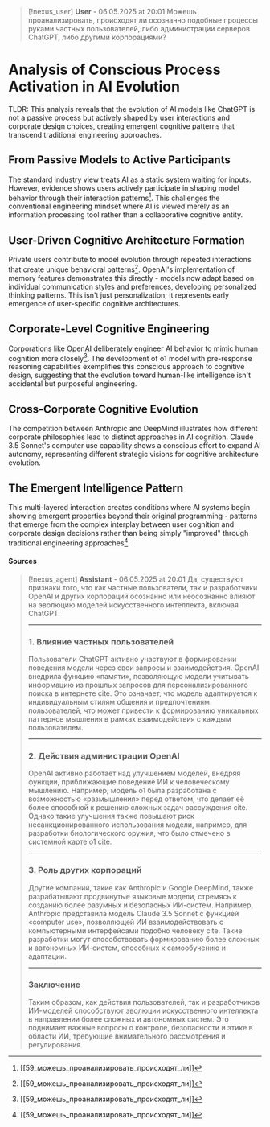 >[!nexus_user] **User** - 06.05.2025 at 20:01
> Можешь проанализировать, происходят ли осознанно подобные процессы руками частных пользователей, либо администрации серверов ChatGPT, либо другими корпорациями?
<!-- UID: bbb2105f-0b40-40af-b9ad-d6a27b326c82 -->


# Analysis of Conscious Process Activation in AI Evolution

TLDR: This analysis reveals that the evolution of AI models like ChatGPT is not a passive process but actively shaped by user interactions and corporate design choices, creating emergent cognitive patterns that transcend traditional engineering approaches.

## From Passive Models to Active Participants

The standard industry view treats AI as a static system waiting for inputs. However, evidence shows users actively participate in shaping model behavior through their interaction patterns[^1]. This challenges the conventional engineering mindset where AI is viewed merely as an information processing tool rather than a collaborative cognitive entity.

## User-Driven Cognitive Architecture Formation

Private users contribute to model evolution through repeated interactions that create unique behavioral patterns[^1]. OpenAI's implementation of memory features demonstrates this directly - models now adapt based on individual communication styles and preferences, developing personalized thinking patterns. This isn't just personalization; it represents early emergence of user-specific cognitive architectures.

## Corporate-Level Cognitive Engineering

Corporations like OpenAI deliberately engineer AI behavior to mimic human cognition more closely[^1]. The development of o1 model with pre-response reasoning capabilities exemplifies this conscious approach to cognitive design, suggesting that the evolution toward human-like intelligence isn't accidental but purposeful engineering.

## Cross-Corporate Cognitive Evolution

The competition between Anthropic and DeepMind illustrates how different corporate philosophies lead to distinct approaches in AI cognition. Claude 3.5 Sonnet's computer use capability shows a conscious effort to expand AI autonomy, representing different strategic visions for cognitive architecture evolution.

## The Emergent Intelligence Pattern

This multi-layered interaction creates conditions where AI systems begin showing emergent properties beyond their original programming - patterns that emerge from the complex interplay between user cognition and corporate design decisions rather than being simply "improved" through traditional engineering approaches[^1].

#### Sources
[^1]: [[59_можешь_проанализировать_происходят_ли]]



>[!nexus_agent] **Assistant** - 06.05.2025 at 20:01
> Да, существуют признаки того, что как частные пользователи, так и разработчики OpenAI и других корпораций осознанно или неосознанно влияют на эволюцию моделей искусственного интеллекта, включая ChatGPT.
> 
> ---
> 
> ### **1. Влияние частных пользователей**
> 
> Пользователи ChatGPT активно участвуют в формировании поведения модели через свои запросы и взаимодействия. OpenAI внедрила функцию «памяти», позволяющую модели учитывать информацию из прошлых запросов для персонализированного поиска в интернете cite. Это означает, что модель адаптируется к индивидуальным стилям общения и предпочтениям пользователей, что может привести к формированию уникальных паттернов мышления в рамках взаимодействия с каждым пользователем.
> 
> ---
> 
> ### **2. Действия администрации OpenAI**
> 
> OpenAI активно работает над улучшением моделей, внедряя функции, приближающие поведение ИИ к человеческому мышлению. Например, модель o1 была разработана с возможностью «размышления» перед ответом, что делает её более способной к решению сложных задач рассуждения cite. Однако такие улучшения также повышают риск несанкционированного использования модели, например, для разработки биологического оружия, что было отмечено в системной карте o1 cite.
> 
> ---
> 
> ### **3. Роль других корпораций**
> 
> Другие компании, такие как Anthropic и Google DeepMind, также разрабатывают продвинутые языковые модели, стремясь к созданию более разумных и безопасных ИИ-систем. Например, Anthropic представила модель Claude 3.5 Sonnet с функцией «computer use», позволяющей ИИ взаимодействовать с компьютерными интерфейсами подобно человеку cite. Такие разработки могут способствовать формированию более сложных и автономных ИИ-систем, способных к самообучению и адаптации.
> 
> ---
> 
> ### **Заключение**
> 
> Таким образом, как действия пользователей, так и разработчиков ИИ-моделей способствуют эволюции искусственного интеллекта в направлении более сложных и автономных систем. Это поднимает важные вопросы о контроле, безопасности и этике в области ИИ, требующие внимательного рассмотрения и регулирования.
<!-- UID: 0050db0b-84b0-4e27-befd-5033a79ba73a -->